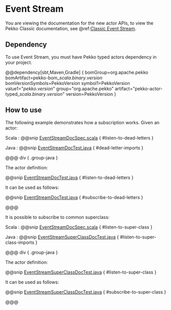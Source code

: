 # Event Stream

You are viewing the documentation for the new actor APIs, to view the Pekko Classic documentation, see @ref:[Classic Event Stream](../event-bus.md#event-stream).

## Dependency

To use Event Stream, you must have Pekko typed actors dependency in your project.

@@dependency[sbt,Maven,Gradle] {
bomGroup=org.apache.pekko bomArtifact=pekko-bom_$scala.binary.version$ bomVersionSymbols=PekkoVersion
symbol1=PekkoVersion
value1="$pekko.version$"
group="org.apache.pekko"
artifact="pekko-actor-typed_$scala.binary.version$"
version=PekkoVersion
}

## How to use

The following example demonstrates how a subscription works. Given an actor:

Scala
: @@snip [EventStreamDocSpec.scala](/actor-typed-tests/src/test/scala/org/apache/pekko/actor/typed/eventstream/EventStreamDocSpec.scala) { #listen-to-dead-letters }

Java
: @@snip [EventStreamDocTest.java](/actor-typed-tests/src/test/java/org/apache/pekko/actor/typed/eventstream/EventStreamDocTest.java) { #dead-letter-imports }

@@@ div { .group-java }

The actor definition:

@@snip [EventStreamDocTest.java](/actor-typed-tests/src/test/java/org/apache/pekko/actor/typed/eventstream/EventStreamDocTest.java) { #listen-to-dead-letters }

It can be used as follows:

@@snip [EventStreamDocTest.java](/actor-typed-tests/src/test/java/org/apache/pekko/actor/typed/eventstream/EventStreamDocTest.java) { #subscribe-to-dead-letters }

@@@

It is possible to subscribe to common superclass:

Scala
: @@snip [EventStreamDocSpec.scala](/actor-typed-tests/src/test/scala/org/apache/pekko/actor/typed/eventstream/EventStreamDocSpec.scala) { #listen-to-super-class }

Java
: @@snip [EventStreamSuperClassDocTest.java](/actor-typed-tests/src/test/java/org/apache/pekko/actor/typed/eventstream/EventStreamSuperClassDocTest.java) { #listen-to-super-class-imports }

@@@ div { .group-java }

The actor definition:

@@snip [EventStreamSuperClassDocTest.java](/actor-typed-tests/src/test/java/org/apache/pekko/actor/typed/eventstream/EventStreamSuperClassDocTest.java) { #listen-to-super-class }

It can be used as follows:

@@snip [EventStreamSuperClassDocTest.java](/actor-typed-tests/src/test/java/org/apache/pekko/actor/typed/eventstream/EventStreamSuperClassDocTest.java) { #subscribe-to-super-class }

@@@
